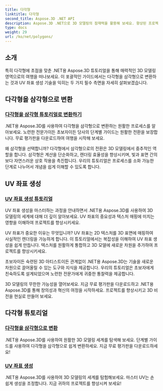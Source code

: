 ```yaml
---
title: 다각형
linktitle: 다각형
second_title: Aspose.3D .NET API
description: Aspose.3D .NET으로 3D 모델링의 잠재력을 활용해 보세요. 향상된 프로젝트 고도를 위해 다각형을 삼각형으로 변환하고 UV 좌표 생성을 마스터하는 방법을 알아보세요.
type: docs
weight: 29
url: /ko/net/polygons/
---
```


## 소개

특히 다각형에 초점을 맞춘 .NET용 Aspose.3D 튜토리얼을 통해 매력적인 3D 모델링 영역으로의 여행을 떠나보세요. 이 포괄적인 가이드에서는 다각형을 삼각형으로 변환하는 것과 UV 좌표 생성 기술을 익히는 두 가지 필수 측면을 자세히 살펴보겠습니다.

## 다각형을 삼각형으로 변환
### [다각형을 삼각형 튜토리얼로 변환하기](./convert-polygons-to-triangles/)

.NET용 Aspose.3D를 사용하여 다각형을 삼각형으로 변환하는 원활한 프로세스를 알아보세요. 노련한 전문가이든 초보자이든 당사의 단계별 가이드는 원활한 전환을 보장합니다. 무료 평가판을 다운로드하여 여행을 시작해 보세요.

왜 삼각형을 선택합니까? 다각형에서 삼각형으로의 전환은 3D 모델링에서 중추적인 역할을 합니다. 삼각형은 계산을 단순화하고, 렌더링 효율성을 향상시키며, 빛과 표면 간의 보다 자연스러운 상호 작용을 촉진합니다. 우리의 튜토리얼은 프로세스를 소화 가능한 단계로 나누어서 개념을 쉽게 이해할 수 있도록 합니다.

## UV 좌표 생성
### [UV 좌표 생성 튜토리얼](./generate-uv-coordinates/)

UV 좌표 생성을 마스터하는 과정을 안내하면서 .NET용 Aspose.3D를 사용하여 3D 모델링의 세계에 대해 더 깊이 알아보세요. UV 좌표의 중요성과 텍스처 매핑에 미치는 영향을 이해하여 프로젝트를 향상시키세요.

UV 좌표가 중요한 이유는 무엇입니까? UV 좌표는 2D 텍스처를 3D 표면에 매핑하여 사실적인 렌더링을 가능하게 합니다. 이 튜토리얼에서는 복잡성을 이해하여 UV 좌표 생성을 쉽게 만듭니다. 텍스처를 원활하게 통합하고 3D 모델에 새로운 차원을 추가하여 프로젝트를 향상시키세요.

초보자이든 숙련된 3D 아티스트이든 관계없이 .NET용 Aspose.3D는 기술을 새로운 차원으로 끌어올릴 수 있는 도구와 지식을 제공합니다. 우리의 튜토리얼은 초보자에게 친숙하도록 설계되었으며 노련한 전문가에게 귀중한 통찰력을 제공합니다.

3D 모델링의 무한한 가능성을 열어보세요. 지금 무료 평가판을 다운로드하고 .NET용 Aspose.3D를 통해 창의성과 혁신의 여정을 시작하세요. 프로젝트를 향상시키고 3D 비전을 현실로 만들어 보세요.
## 다각형 튜토리얼
### [다각형을 삼각형으로 변환](./convert-polygons-to-triangles/)
.NET용 Aspose.3D를 사용하여 원활한 3D 모델링 세계를 탐색해 보세요. 단계별 가이드를 사용하여 다각형을 삼각형으로 쉽게 변환하세요. 지금 무료 평가판을 다운로드하세요!
### [UV 좌표 생성](./generate-uv-coordinates/)
.NET용 Aspose.3D를 사용하여 3D 모델링의 세계를 탐험해보세요. 마스터 UV는 손쉽게 생성을 조정합니다. 지금 귀하의 프로젝트를 향상시켜 보세요!